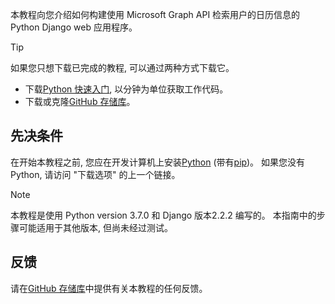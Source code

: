 <!-- markdownlint-disable MD002 MD041 -->

本教程向您介绍如何构建使用 Microsoft Graph API 检索用户的日历信息的 Python Django web 应用程序。

> [!TIP]
> 如果您只想下载已完成的教程, 可以通过两种方式下载它。
>
> - 下载[Python 快速入门](https://developer.microsoft.com/graph/quick-start?platform=option-Python), 以分钟为单位获取工作代码。
> - 下载或克隆[GitHub 存储库](https://github.com/microsoftgraph/msgraph-training-pythondjangoapp)。

## <a name="prerequisites"></a>先决条件

在开始本教程之前, 您应在开发计算机上安装[Python](https://www.python.org/) (带有[pip](https://pypi.org/project/pip/))。 如果您没有 Python, 请访问 "下载选项" 的上一个链接。

> [!NOTE]
> 本教程是使用 Python version 3.7.0 和 Django 版本2.2.2 编写的。 本指南中的步骤可能适用于其他版本, 但尚未经过测试。

## <a name="feedback"></a>反馈

请在[GitHub 存储库](https://github.com/microsoftgraph/msgraph-training-pythondjangoapp)中提供有关本教程的任何反馈。
